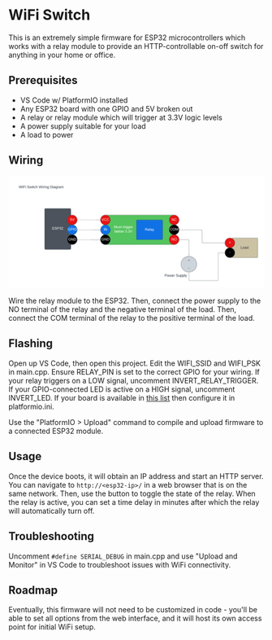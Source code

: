 # WiFi Switch

This is an extremely simple firmware for ESP32 microcontrollers which works with a relay module to provide an HTTP-controllable on-off switch for anything in your home or office.

## Prerequisites

* VS Code w/ PlatformIO installed
* Any ESP32 board with one GPIO and 5V broken out
* A relay or relay module which will trigger at 3.3V logic levels
* A power supply suitable for your load
* A load to power

## Wiring

![Wiring Diagram](./wiring.png)

Wire the relay module to the ESP32. Then, connect the power supply to the NO terminal of the relay and the negative terminal of the load. Then, connect the COM terminal of the relay to the positive terminal of the load.

## Flashing

Open up VS Code, then open this project. Edit the WIFI_SSID and WIFI_PSK in main.cpp. Ensure RELAY_PIN is set to the correct GPIO for your wiring. If your relay triggers on a LOW signal, uncomment INVERT_RELAY_TRIGGER. If your GPIO-connected LED is active on a HIGH signal, uncomment INVERT_LED. If your board is available in [this list](https://registry.platformio.org/platforms/platformio/espressif32/boards) then configure it in platformio.ini.

Use the "PlatformIO > Upload" command to compile and upload firmware to a connected ESP32 module.

## Usage

Once the device boots, it will obtain an IP address and start an HTTP server. You can navigate to `http://<esp32-ip>/` in a web browser that is on the same network. Then, use the button to toggle the state of the relay. When the relay is active, you can set a time delay in minutes after which the relay will automatically turn off.

## Troubleshooting

Uncomment `#define SERIAL_DEBUG` in main.cpp and use "Upload and Monitor" in VS Code to troubleshoot issues with WiFi connectivity.

## Roadmap

Eventually, this firmware will not need to be customized in code - you'll be able to set all options from the web interface, and it will host its own access point for initial WiFi setup.
